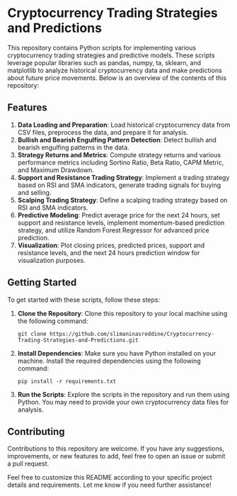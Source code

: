 

# Cryptocurrency Trading Strategies and Predictions

This repository contains Python scripts for implementing various cryptocurrency trading strategies and predictive models. These scripts leverage popular libraries such as pandas, numpy, ta, sklearn, and matplotlib to analyze historical cryptocurrency data and make predictions about future price movements. Below is an overview of the contents of this repository:

## Features

1. **Data Loading and Preparation**: Load historical cryptocurrency data from CSV files, preprocess the data, and prepare it for analysis.
2. **Bullish and Bearish Engulfing Pattern Detection**: Detect bullish and bearish engulfing patterns in the data.
3. **Strategy Returns and Metrics**: Compute strategy returns and various performance metrics including Sortino Ratio, Beta Ratio, CAPM Metric, and Maximum Drawdown.
4. **Support and Resistance Trading Strategy**: Implement a trading strategy based on RSI and SMA indicators, generate trading signals for buying and selling.
5. **Scalping Trading Strategy**: Define a scalping trading strategy based on RSI and SMA indicators.
6. **Predictive Modeling**: Predict average price for the next 24 hours, set support and resistance levels, implement momentum-based prediction strategy, and utilize Random Forest Regressor for advanced price prediction.
7. **Visualization**: Plot closing prices, predicted prices, support and resistance levels, and the next 24 hours prediction window for visualization purposes.

## Getting Started

To get started with these scripts, follow these steps:

1. **Clone the Repository**: Clone this repository to your local machine using the following command:

    ```
    git clone https://github.com/slimaninasreddine/Cryptocurrency-Trading-Strategies-and-Predictions.git
    ```

2. **Install Dependencies**: Make sure you have Python installed on your machine. Install the required dependencies using the following command:

    ```
    pip install -r requirements.txt
    ```

3. **Run the Scripts**: Explore the scripts in the repository and run them using Python. You may need to provide your own cryptocurrency data files for analysis.

## Contributing

Contributions to this repository are welcome. If you have any suggestions, improvements, or new features to add, feel free to open an issue or submit a pull request.


Feel free to customize this README according to your specific project details and requirements. Let me know if you need further assistance!
